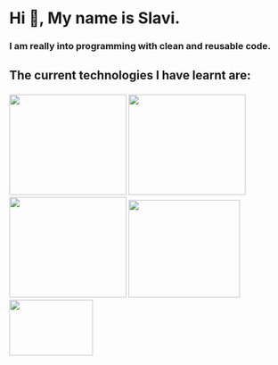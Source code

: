  # Hi 👋, My name is Slavi.
 ### I am really into programming with clean and reusable code.
 ## The current technologies I have learnt are:
 ### <img src="https://github.com/Slaviiiii/Slaviiiii/assets/106228555/f5ad561f-d743-4235-a68a-f24acb6f01d6" width="210" height="180" /> <img src="https://github.com/Slaviiiii/Slaviiiii/assets/106228555/d1a58d4a-38ef-42c7-8681-b55def33a5c7" width="210" height="180" /> <img src="https://github.com/Slaviiiii/Slaviiiii/assets/106228555/6200c326-5605-4a22-a90e-0c7034468452" width="210" height="180" /> <img src="https://github.com/Slaviiiii/Slaviiiii/assets/106228555/e42e84b2-53b0-4cc2-904d-cbf8b552896a" width="200" height="175" /> <img src="https://github.com/Slaviiiii/Slaviiiii/assets/106228555/1da7523c-b7c8-4f8f-8d0d-302cf4738fdc" width="150" height="100" />
